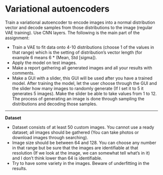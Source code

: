 # Variational autoencoders

Train a variational autoencoder to encode images into a normal distribution vector and decode samples from those distributions to the image (regular VAE training). Use CNN layers.
The following is the main part of the assignment:

- Train a VAE to fit data onto 4-10 distributions (choose 1 of the values in that range) which is the setting of distribution’s vector length (for example 6 means 6 * (Mean, Std [sigma]).
- Apply the model on test images.
- Make a report gathering all generated images and all your results with comments.
- Make a GUI with a slider, this GUI will be used after you have a trained model. After training the model, let the user choose through the GUI and the slider how many images to randomly generate (If I set it to 5 it generates 5 images). Make the slider be able to take values from 1 to 12. The process of generating an image is done through sampling the distributions and decoding those samples.

__________________________________ 
<b>Dataset</b>

- Dataset consists of at least 50 custom images. You cannot use a ready dataset; all images should be gathered (You can take photos or download images through searching).
- Image size should be between 64 and 128. You can choose any number in that range but be sure that the images are identifiable at that resolution (If we look at the image, we can somewhat tell what’s in it) and I don’t think lower than 64 is identifiable.
- Try to have some variety in the images. Beware of underfitting in the results.
